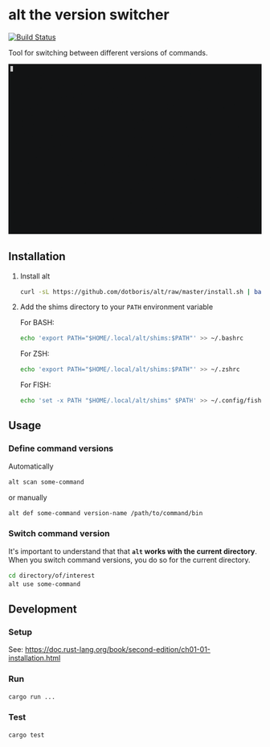 # alt the version switcher

[![Build Status](https://travis-ci.org/dotboris/alt.svg?branch=master)](https://travis-ci.org/dotboris/alt)

Tool for switching between different versions of commands.

<p align="center">
  <a href="https://asciinema.org/a/195103?autoplay=1" target="_blank">
    <img alt="Screencast demo of alt" src="demo.gif" />
  </a>
</p>

## Installation

1.  Install alt

    ```sh
    curl -sL https://github.com/dotboris/alt/raw/master/install.sh | bash -s
    ```

1.  Add the shims directory to your `PATH` environment variable

    For BASH:

    ```sh
    echo 'export PATH="$HOME/.local/alt/shims:$PATH"' >> ~/.bashrc
    ```

    For ZSH:

    ```sh
    echo 'export PATH="$HOME/.local/alt/shims:$PATH"' >> ~/.zshrc
    ```

    For FISH:

    ```sh
    echo 'set -x PATH "$HOME/.local/alt/shims" $PATH' >> ~/.config/fish/config.fish
    ```

## Usage

### Define command versions

Automatically

```sh
alt scan some-command
```

or manually

```sh
alt def some-command version-name /path/to/command/bin
```

### Switch command version

It's important to understand that that __`alt` works with the current
directory__. When you switch command versions, you do so for the current
directory.

```sh
cd directory/of/interest
alt use some-command
```

## Development

### Setup

See: https://doc.rust-lang.org/book/second-edition/ch01-01-installation.html

### Run

```sh
cargo run ...
```

### Test

```sh
cargo test
```
